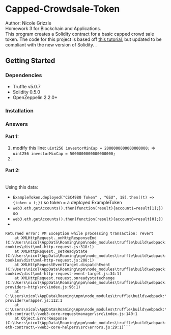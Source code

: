 # Capped-Crowdsale-Token
Author: Nicole Grizzle<br />
Homework 3 for Blockchain and Applications.<br /> This program creates a Solidity contract for a basic capped crowd sale token. The code for this project is based off [this tutorial](https://medium.com/crowdbotics/how-to-build-a-simple-capped-crowdsale-token-using-openzeppelin-library-part-1-2789ec642308), but updated to be compliant with the new version of Solidity.
.
## Getting Started
### Dependencies
* Truffle v5.0.7
* Solidity 0.5.0
* OpenZeppelin 2.2.0+
### Installation
### Answers
#### Part 1:
1. modify this line: `uint256 investorMinCap = 2000000000000000000;` => `uint256 investorMinCap = 5000000000000000000;`
1.
#### Part 2:
<br /> Using this data:
* `ExampleToken.deployed("CSC4980 Token" , "GSU", 18).then((t) => {token = t;})` so token = a deployed ExampleToken
* `web3.eth.getAccounts().then(function(result){account1=result[1];})` so 
* `web3.eth.getAccounts().then(function(result){account0=result[0];})`
* 

```
Returned error: VM Exception while processing transaction: revert 
    at XMLHttpRequest._onHttpResponseEnd (C:\Users\nicol\AppData\Roaming\npm\node_modules\truffle\build\webpack:\~\xhr2-cookies\dist\xml-http-request.js:318:1)
    at XMLHttpRequest._setReadyState (C:\Users\nicol\AppData\Roaming\npm\node_modules\truffle\build\webpack:\~\xhr2-cookies\dist\xml-http-request.js:208:1)
    at XMLHttpRequestEventTarget.dispatchEvent (C:\Users\nicol\AppData\Roaming\npm\node_modules\truffle\build\webpack:\~\xhr2-cookies\dist\xml-http-request-event-target.js:34:1)
    at XMLHttpRequest.request.onreadystatechange (C:\Users\nicol\AppData\Roaming\npm\node_modules\truffle\build\webpack:\~\web3\~\web3-providers-http\src\index.js:96:1)
    at C:\Users\nicol\AppData\Roaming\npm\node_modules\truffle\build\webpack:\packages\truffle-provider\wrapper.js:112:1
    at C:\Users\nicol\AppData\Roaming\npm\node_modules\truffle\build\webpack:\~\web3-eth-contract\~\web3-core-requestmanager\src\index.js:140:1
    at Object.ErrorResponse (C:\Users\nicol\AppData\Roaming\npm\node_modules\truffle\build\webpack:\~\web3-eth-contract\~\web3-core-helpers\src\errors.js:29:1)```
